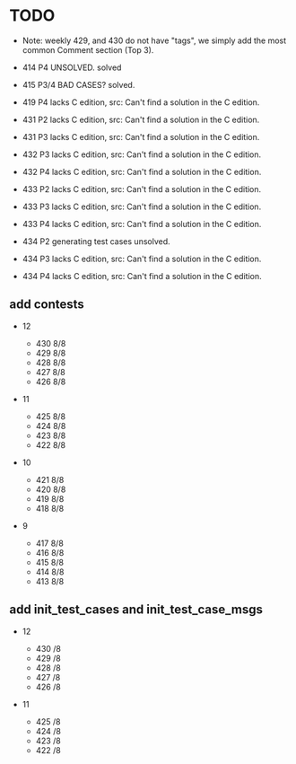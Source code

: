 # TODO

- Note: weekly 429, and 430 do not have "tags", we simply add the most common Comment section (Top 3).

- 414 P4 UNSOLVED. solved
- 415 P3/4 BAD CASES? solved.
- 419 P4 lacks C edition, src: Can't find a solution in the C edition.
- 431 P2 lacks C edition, src: Can't find a solution in the C edition.
- 431 P3 lacks C edition, src: Can't find a solution in the C edition.
- 432 P3 lacks C edition, src: Can't find a solution in the C edition.
- 432 P4 lacks C edition, src: Can't find a solution in the C edition.
- 433 P2 lacks C edition, src: Can't find a solution in the C edition.
- 433 P3 lacks C edition, src: Can't find a solution in the C edition.
- 433 P4 lacks C edition, src: Can't find a solution in the C edition.
- 434 P2 generating test cases unsolved.
- 434 P3 lacks C edition, src: Can't find a solution in the C edition.
- 434 P4 lacks C edition, src: Can't find a solution in the C edition.

## add contests

- 12
    - 430 8/8
    - 429 8/8
    - 428 8/8
    - 427 8/8
    - 426 8/8

- 11 
    - 425 8/8
    - 424 8/8
    - 423 8/8
    - 422 8/8

- 10
    - 421 8/8
    - 420 8/8
    - 419 8/8
    - 418 8/8
    
- 9
    - 417 8/8
    - 416 8/8
    - 415 8/8
    - 414 8/8
    - 413 8/8 

## add init_test_cases and init_test_case_msgs

- 12
    - 430 /8
    - 429 /8
    - 428 /8
    - 427 /8
    - 426 /8

- 11 
    - 425 /8
    - 424 /8
    - 423 /8
    - 422 /8
    